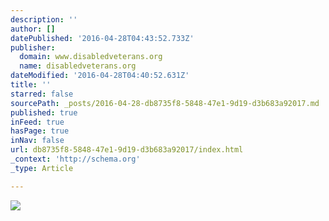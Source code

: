```yaml
---
description: ''
author: []
datePublished: '2016-04-28T04:43:52.733Z'
publisher:
  domain: www.disabledveterans.org
  name: disabledveterans.org
dateModified: '2016-04-28T04:40:52.631Z'
title: ''
starred: false
sourcePath: _posts/2016-04-28-db8735f8-5848-47e1-9d19-d3b683a92017.md
published: true
inFeed: true
hasPage: true
inNav: false
url: db8735f8-5848-47e1-9d19-d3b683a92017/index.html
_context: 'http://schema.org'
_type: Article

---
```

![](http://3mc77e18jo7n1uk8m71my8ml.wpengine.netdna-cdn.com/wp-content/uploads/2016/04/160428-VA-Email-750x325.jpg)